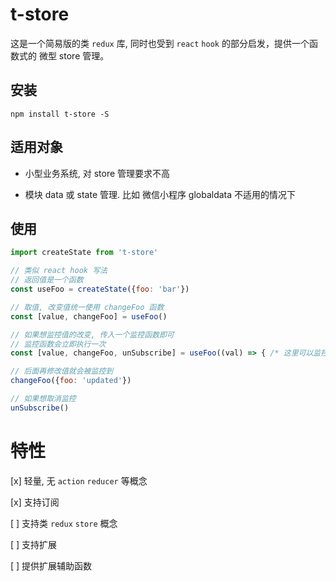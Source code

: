 # t-store

这是一个简易版的类 `redux` 库, 同时也受到 `react` `hook` 的部分启发，提供一个函数式的 微型 store 管理。

## 安装

`npm install t-store -S`

## 适用对象

* 小型业务系统, 对 store 管理要求不高

* 模块 data 或 state 管理. 比如 微信小程序 globaldata 不适用的情况下

## 使用

```javascript
import createState from 't-store'

// 类似 react hook 写法
// 返回值是一个函数
const useFoo = createState({foo: 'bar'})

// 取值, 改变值统一使用 changeFoo 函数
const [value, changeFoo] = useFoo()

// 如果想监控值的改变, 传入一个监控函数即可
// 监控函数会立即执行一次
const [value, changeFoo, unSubscribe] = useFoo((val) => { /* 这里可以监控 val 的改变, 比如进行 setState */ })

// 后面再修改值就会被监控到
changeFoo({foo: 'updated'})

// 如果想取消监控
unSubscribe()

```

# 特性

[x] 轻量, 无 `action` `reducer` 等概念

[x] 支持订阅

[ ] 支持类 `redux` `store` 概念

[ ] 支持扩展

[ ] 提供扩展辅助函数
